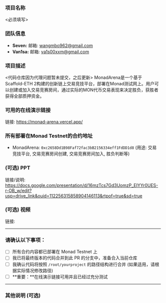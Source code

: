 ### 项目名称
<必须填写>
### 团队信息
- **Seven:** 邮箱: <wangmbo962@gmail.com>
- **Van1sa:** 邮箱: <va1s00xxm@gmail.com>
### 项目描述
<代码仓库因为代理问题暂未提交，之后更新>
MonadArena是一个基于Scaffold-ETH 2构建的创新链上交易竞技平台，部署在Monad测试网上。用户可以创建或加入交易竞赛房间，通过实际的MON代币交易表现来决定胜负，获胜者获得全部质押资金。
### 可用的在线演示链接
链接: https://monad-arena.vercel.app/

### 所有部署在Monad Testnet的合约地址
- MonadArena: `0xc2658Dd1B98Faf72fac3bB2156334eff1FdDD1d8` (用途: 交易竞技平台, 交易竞赛房间创建, 交易竞赛房间加入, 胜负判断等)
### (可选) PPT
链接/说明:
https://docs.google.com/presentation/d/16mzTcs7Gd3UomzP_EIYYr0UES-r-OB_w/edit?usp=drive_link&ouid=112256315858904146113&rtpof=true&sd=true
### (可选) 视频
链接:

---

### 请确认以下事项：

- [ ] 所有合约内容都已部署在 Monad Testnet 上
- [ ] 我已将最终版本的代码合并到此 PR 的分支中，准备合入当前仓库
- [ ] 我确认代码将按照 `/root/yourproject` 的路径结构进行合并 (如果适用，请根据实际情况修改路径)
- [ ] **重要：**在线演示链接可用并且已经过充分测试

---

### 其他说明 (可选)
